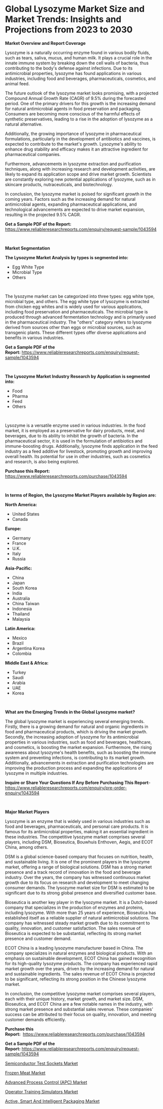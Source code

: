 <p><h1>Global Lysozyme Market Size and Market Trends: Insights and Projections from 2023 to 2030</h1></p><p><strong>Market Overview and Report Coverage</strong></p>
<p><p>Lysozyme is a naturally occurring enzyme found in various bodily fluids, such as tears, saliva, mucus, and human milk. It plays a crucial role in the innate immune system by breaking down the cell walls of bacteria, thus contributing to the body's defense against infections. Due to its antimicrobial properties, lysozyme has found applications in various industries, including food and beverages, pharmaceuticals, cosmetics, and animal feed.</p><p>The future outlook of the lysozyme market looks promising, with a projected Compound Annual Growth Rate (CAGR) of 9.5% during the forecasted period. One of the primary drivers for this growth is the increasing demand for natural antimicrobial agents in food preservation and packaging. Consumers are becoming more conscious of the harmful effects of synthetic preservatives, leading to a rise in the adoption of lysozyme as a natural alternative.</p><p>Additionally, the growing importance of lysozyme in pharmaceutical formulations, particularly in the development of antibiotics and vaccines, is expected to contribute to the market's growth. Lysozyme's ability to enhance drug stability and efficacy makes it an attractive ingredient for pharmaceutical companies.</p><p>Furthermore, advancements in lysozyme extraction and purification techniques, along with increasing research and development activities, are likely to expand its application scope and drive market growth. Scientists are constantly exploring new potential applications of lysozyme, such as in skincare products, nutraceuticals, and biotechnology.</p><p>In conclusion, the lysozyme market is poised for significant growth in the coming years. Factors such as the increasing demand for natural antimicrobial agents, expanding pharmaceutical applications, and technological advancements are expected to drive market expansion, resulting in the projected 9.5% CAGR.</p></p>
<p><strong>Get a Sample PDF of the Report:</strong> <a href="https://www.reliableresearchreports.com/enquiry/request-sample/1043594">https://www.reliableresearchreports.com/enquiry/request-sample/1043594</a></p>
<p>&nbsp;</p>
<p><strong>Market Segmentation</strong></p>
<p><strong>The Lysozyme Market Analysis by types is segmented into:</strong></p>
<p><ul><li>Egg White Type</li><li>Microbial Type</li><li>Others</li></ul></p>
<p>&nbsp;</p>
<p><p>The lysozyme market can be categorized into three types: egg white type, microbial type, and others. The egg white type of lysozyme is extracted from chicken egg whites and is widely used for various applications, including food preservation and pharmaceuticals. The microbial type is produced through advanced fermentation technology and is primarily used in the pharmaceutical industry. The "others" category refers to lysozyme derived from sources other than eggs or microbial sources, such as transgenic plants. These different types offer diverse applications and benefits in various industries.</p></p>
<p><strong>Get a Sample PDF of the Report:</strong>&nbsp;<a href="https://www.reliableresearchreports.com/enquiry/request-sample/1043594">https://www.reliableresearchreports.com/enquiry/request-sample/1043594</a></p>
<p>&nbsp;</p>
<p><strong>The Lysozyme Market Industry Research by Application is segmented into:</strong></p>
<p><ul><li>Food</li><li>Pharma</li><li>Feed</li><li>Others</li></ul></p>
<p>&nbsp;</p>
<p><p>Lysozyme is a versatile enzyme used in various industries. In the food market, it is employed as a preservative for dairy products, meat, and beverages, due to its ability to inhibit the growth of bacteria. In the pharmaceutical sector, it is used in the formulation of antibiotics and immune-boosting drugs. Additionally, lysozyme finds application in the feed industry as a feed additive for livestock, promoting growth and improving overall health. Its potential for use in other industries, such as cosmetics and research, is also being explored.</p></p>
<p><strong>Purchase this Report:</strong>&nbsp; <a href="https://www.reliableresearchreports.com/purchase/1043594">https://www.reliableresearchreports.com/purchase/1043594</a></p>
<p>&nbsp;</p>
<p><strong>In terms of Region, the Lysozyme Market Players available by Region are:</strong></p>
<p>
    <p> <strong> North America: </strong>
        <ul>
            <li>United States</li>
            <li>Canada</li>
        </ul>
        </p> 
    <p> <strong> Europe: </strong>
        <ul>
            <li>Germany</li>
            <li>France</li>
            <li>U.K.</li>
            <li>Italy</li>
            <li>Russia</li>
        </ul>
        </p> 
    <p> <strong> Asia-Pacific: </strong>
        <ul>
            <li>China</li>
            <li>Japan</li>
            <li>South Korea</li>
            <li>India</li>
            <li>Australia</li>
            <li>China Taiwan</li>
            <li>Indonesia</li>
            <li>Thailand</li>
            <li>Malaysia</li>
        </ul>
        </p> 
    <p> <strong> Latin America: </strong>
        <ul>
            <li>Mexico</li>
            <li>Brazil</li>
            <li>Argentina Korea</li>
            <li>Colombia</li>
        </ul>
        </p> 
    <p> <strong> Middle East & Africa: </strong>
        <ul>
            <li>Turkey</li>
            <li>Saudi</li>
            <li>Arabia</li>
            <li>UAE</li>
            <li>Korea</li>
        </ul>
    </p>
    </p>
<p>&nbsp;</p>
<p><strong>What are the Emerging Trends in the Global Lysozyme market?</strong></p>
<p><p>The global lysozyme market is experiencing several emerging trends. Firstly, there is a growing demand for natural and organic ingredients in food and pharmaceutical products, which is driving the market growth. Secondly, the increasing adoption of lysozyme for its antimicrobial properties in various industries, such as food and beverages, healthcare, and cosmetics, is boosting the market expansion. Furthermore, the rising awareness about lysozyme's health benefits, such as boosting the immune system and preventing infections, is contributing to its market growth. Additionally, advancements in extraction and purification technologies are improving the production process and expanding the applications of lysozyme in multiple industries.</p></p>
<p><strong>Inquire or Share Your Questions If Any Before Purchasing This Report</strong>- <a href="https://www.reliableresearchreports.com/enquiry/pre-order-enquiry/1043594">https://www.reliableresearchreports.com/enquiry/pre-order-enquiry/1043594</a></p>
<p>&nbsp;</p>
<p><strong>Major Market Players</strong></p>
<p><p>Lysozyme is an enzyme that is widely used in various industries such as food and beverages, pharmaceuticals, and personal care products. It is famous for its antimicrobial properties, making it an essential ingredient in these industries. The competitive lysozyme market comprises several players, including DSM, Bioseutica, Bouwhuis Enthoven, Aegis, and ECOT China, among others.</p><p>DSM is a global science-based company that focuses on nutrition, health, and sustainable living. It is one of the prominent players in the lysozyme market, offering a range of biological solutions. DSM has a strong market presence and a track record of innovation in the food and beverage industry. Over the years, the company has witnessed continuous market growth due to its focus on research and development to meet changing consumer demands. The lysozyme market size for DSM is estimated to be significant due to its strong global presence and diversified customer base.</p><p>Bioseutica is another key player in the lysozyme market. It is a Dutch-based company that specializes in the production of enzymes and proteins, including lysozyme. With more than 25 years of experience, Bioseutica has established itself as a reliable supplier of natural antimicrobial solutions. The company has witnessed steady market growth due to its commitment to quality, innovation, and customer satisfaction. The sales revenue of Bioseutica is expected to be substantial, reflecting its strong market presence and customer demand.</p><p>ECOT China is a leading lysozyme manufacturer based in China. The company specializes in natural enzymes and biological products. With an emphasis on sustainable development, ECOT China has gained recognition for its high-quality lysozyme products. The company has experienced rapid market growth over the years, driven by the increasing demand for natural and sustainable ingredients. The sales revenue of ECOT China is projected to be significant, reflecting its strong position in the Chinese lysozyme market.</p><p>In conclusion, the competitive lysozyme market comprises several players, each with their unique history, market growth, and market size. DSM, Bioseutica, and ECOT China are a few notable names in the industry, with strong market presence and substantial sales revenue. These companies' success can be attributed to their focus on quality, innovation, and meeting customer demands efficiently.</p></p>
<p><strong>Purchase this Report:</strong>&nbsp;&nbsp;<a href="https://www.reliableresearchreports.com/purchase/1043594">https://www.reliableresearchreports.com/purchase/1043594</a></p>
<p></p>
<p><strong>Get a Sample PDF of the Report:</strong>&nbsp;<a href="https://www.reliableresearchreports.com/enquiry/request-sample/1043594">https://www.reliableresearchreports.com/enquiry/request-sample/1043594</a></p>
<p><p><a href="https://www.linkedin.com/pulse/semiconductor-test-sockets-market-size-share-amp-trends-analysis-voyge/">Semiconductor Test Sockets Market</a></p><p><a href="https://medium.com/@larrycrooks1923/frozen-meat-nbsp-market-focuses-on-market-share-size-and-projected-forecast-till-2030-638bcfebc2bb">Frozen Meat Market</a></p><p><a href="https://www.linkedin.com/pulse/advanced-process-control-apc-market-size-growth-forecast-from-bqmze/">Advanced Process Control (APC) Market</a></p><p><a href="https://medium.com/@nicholasgarcia1914/analyzing-operator-training-simulators-market-global-industry-perspective-and-forecast-2023-to-df35b1cd65e0">Operator Training Simulators Market</a></p><p><a href="https://www.linkedin.com/pulse/active-smart-intelligent-packaging-market-size-growth-sq48e/">Active, Smart And Intelligent Packaging Market</a></p></p>